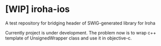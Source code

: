 # [WIP] iroha-ios
A test repository for bridging header of SWIG-generated library for Iroha

Currently project is under development. 
The problem now is to wrap c++ template of UnsignedWrapper class and use it in objective-c. 
